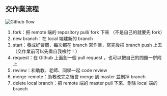 ## 交作業流程

![Github flow](https://i1.wp.com/lailalaii.files.wordpress.com/2020/06/e784a1e6a899e9a18ce7b0a1e5a0b1.png?ssl=1)

1. fork：把 remote 端的 repository pull/ fork 下來 （不是自己的就要先 fork）
2. new branch：在 local 端建新的 branch
3. start：養成好習慣，每次都在 branch 寫作業，寫完後把 branch push 上去
               （交作業前可以先看自我檢討！）
4. request：在 Github 上面創一個 pull request ，也可以把自己的問題一併附上
5. review：和助教、老師、同學一起 code review 
6. merge-remote：助教改完之後會 merge 到 master 並刪掉 branch
7. delete local branch：把 remote 端的 master pull 下來、刪除 local 端的 branch

